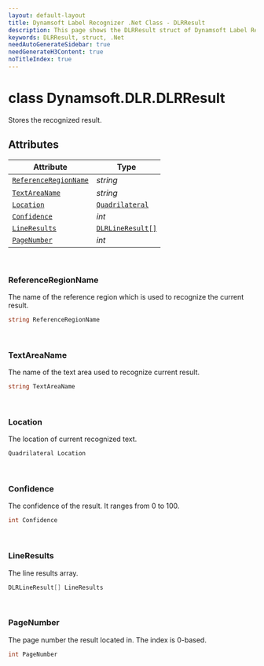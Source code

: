 ```yaml
---
layout: default-layout
title: Dynamsoft Label Recognizer .Net Class - DLRResult
description: This page shows the DLRResult struct of Dynamsoft Label Recognizer for .Net Language.
keywords: DLRResult, struct, .Net
needAutoGenerateSidebar: true
needGenerateH3Content: true
noTitleIndex: true
---
```



# class Dynamsoft.DLR.DLRResult
Stores the recognized result.

  

## Attributes
  
| Attribute | Type |
|---------- | ---- |
| [`ReferenceRegionName`](#referenceregionname) | *string* |
| [`TextAreaName`](#textareaname) | *string* |
| [`Location`](#location) | [`Quadrilateral`](quadrilateral.md) |
| [`Confidence`](#confidence) | *int* |
| [`LineResults`](#lineresults) | [`DLRLineResult[]`](dlr-line-result.md) |
| [`PageNumber`](#pagenumber) | *int* |


&nbsp;

### ReferenceRegionName
The name of the reference region which is used to recognize the current result.
```csharp
string ReferenceRegionName
```

&nbsp;

### TextAreaName
The name of the text area used to recognize current result.
```csharp
string TextAreaName
```

&nbsp;

### Location
The location of current recognized text.
```csharp
Quadrilateral Location
```


&nbsp;

### Confidence
The confidence of the result. It ranges from 0 to 100.
```csharp
int Confidence
```


&nbsp;

### LineResults
The line results array.
```csharp
DLRLineResult[] LineResults
```

&nbsp;

### PageNumber
The page number the result located in. The index is 0-based.
```csharp
int PageNumber
```
